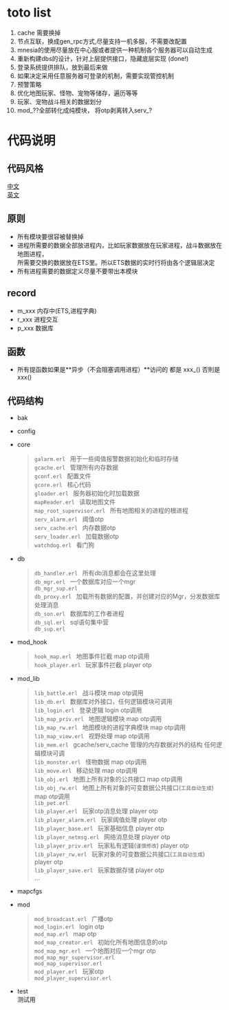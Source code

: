 # toto list
1. cache 需要换掉
2. 节点互联，换成gen_rpc方式,尽量支持一机多服，不需要改配置
3. mnesia的使用尽量放在中心服或者提供一种机制各个服务器可以自动生成
4. 重新构建dbs的设计，针对上层提供接口，隐藏底层实现 (done!)
5. 登录系统提供排队，放到最后来做
6. 如果决定采用任意服务器可登录的机制，需要实现管控机制
7. 预警策略
8. 优化地图玩家、怪物、宠物等储存，遍历等等
9. 玩家、宠物战斗相关的数据划分
10. mod_??全部转化成纯模块， 将otp剥离转入serv_?

# 代码说明

## 代码风格
 [中文](https://github.com/feng19/erlang_guidelines)  
 [英文](https://github.com/inaka/erlang_guidelines) 
   
## 原则
* 所有模块要很容被替换掉
* 进程所需要的数据全部放进程内，比如玩家数据放在玩家进程，战斗数据放在地图进程，  
  所需要交换的数据放在ETS里。所以ETS数据的实时行将由各个逻辑层决定
* 所有进程需要的数据定义尽量不要带出本模块
    


## record
* m_xxx  内存中(ETS,进程字典)
* r_xxx  进程交互
* p_xxx  数据库

## 函数
* 所有提函数如果是**异步（不会阻塞调用进程）**访问的 都是 xxx_() 否則是 xxx()

## 代码结构
* bak    
* config    
* core    
     > ```galarm.erl ```   用于一些阈值报警数据初始化和临时存储    
     ```gcache.erl ``` 管理所有内存数据   
     ```gconf.erl ```  配置文件   
     ```gcore.erl ```  核心代码    
     ```gloader.erl ```  服务器初始化时加载数据    
     ```mapReader.erl ```  读取地图文件    
     ```map_root_supervisor.erl ``` 所有地图相关的进程的根进程  
     ```serv_alarm.erl ``` 阈值otp  
     ```serv_cache.erl ```  内存数据otp  
     ```serv_loader.erl ```  加载数据otp  
     ```watchdog.erl ```     看门狗  

* db  
    > ```db_handler.erl ``` 所有db消息都会在这里处理  
     ```db_mgr.erl ```     一个数据库对应一个mgr  
     ```db_mgr_sup.erl ```  
     ```db_proxy.erl ```   加载所有数据的配置，并创建对应的Mgr，分发数据库处理消息  
     ```db_son.erl ```     数据库的工作者进程  
     ```db_sql.erl ```     sql语句集中营  
     ```db_sup.erl ```  

* mod_hook  
    >```hook_map.erl ```  地图事件拦截 map otp调用  
    ```hook_player.erl ``` 玩家事件拦截  player otp

* mod_lib  
     >```lib_battle.erl ``` 战斗模块 map otp调用   
     ```lib_db.erl ```      数据库对外接口，任何逻辑模块可调用    
     ```lib_login.erl ```   登录逻辑 login otp调用  
     ```lib_map_priv.erl ``` 地图逻辑模块 map otp调用  
     ```lib_map_rw.erl ```   地图模块的进程字典模块  map otp调用  
     ```lib_map_view.erl ``` 视野处理  map otp调用  
     ```lib_mem.erl ```      gcache/serv_cache 管理的内存数据对外的结构  任何逻辑模块可调  
     ```lib_monster.erl ```  怪物数据  map otp调用  
     ```lib_move.erl ```  移动处理 map otp调用  
     ```lib_obj.erl ```    地图上所有对象的公共接口 map otp调用  
     ```lib_obj_rw.erl ``` 地图上所有对象的可变数据公共接口(`工具自动生成`) map otp调用  
     ```lib_pet.erl ```  
     ```lib_player.erl ```  玩家otp消息处理  player otp   
     ```lib_player_alarm.erl ```  玩家阈值处理   player otp  
     ```lib_player_base.erl ```   玩家基础信息 player otp  
     ```lib_player_netmsg.erl ```  网络消息处理 player otp  
     ```lib_player_priv.erl ```  玩家私有逻辑(`谨慎修改`) player otp  
     ```lib_player_rw.erl ``` 玩家对象的可变数据公共接口(`工具自动生成`)  player otp  
     ```lib_player_save.erl ``` 玩家数据存储 player otp     
    ...  

* mapcfgs  
  
* mod  
     >```mod_broadcast.erl ``` 广播otp    
     ```mod_login.erl ```    login otp    
     ```mod_map.erl ```       map otp    
     ```mod_map_creator.erl ```  初始化所有地图信息的otp  
     ```mod_map_mgr.erl ```   一个地图对应一个mgr  otp   
     ```mod_map_mgr_supervisor.erl ```    
     ```mod_map_supervisor.erl ```    
     ```mod_player.erl ```   玩家otp   
     ```mod_player_supervisor.erl ```     

* test  
  测试用    
  
